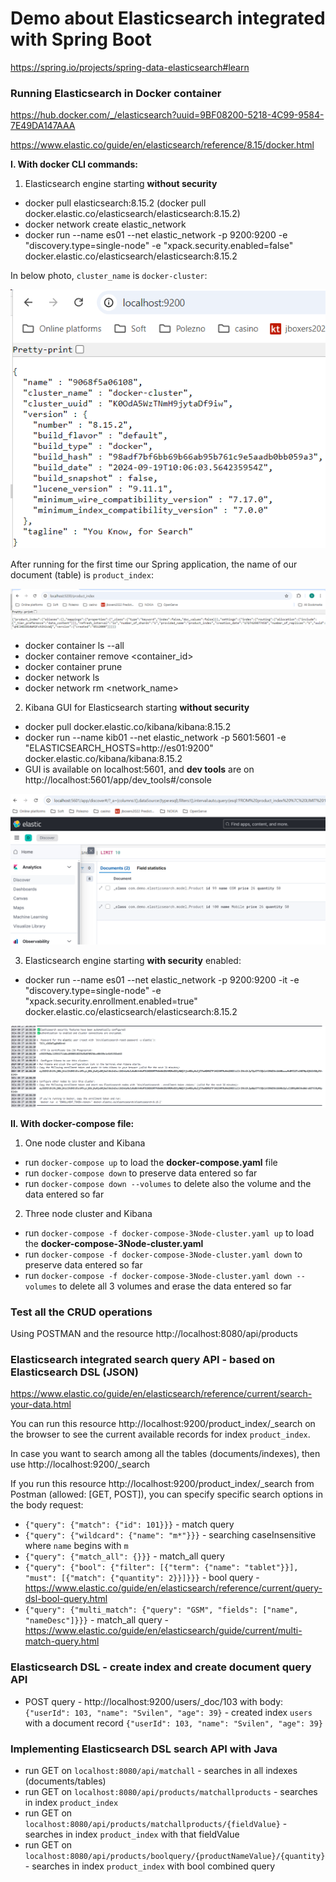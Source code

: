 # Demo about Elasticsearch integrated with Spring Boot
https://spring.io/projects/spring-data-elasticsearch#learn


### Running Elasticsearch in Docker container
https://hub.docker.com/_/elasticsearch?uuid=9BF08200-5218-4C99-9584-7E49DA147AAA

https://www.elastic.co/guide/en/elasticsearch/reference/8.15/docker.html

**I. With docker CLI commands:**
1. Elasticsearch engine starting **without security**
  - docker pull elasticsearch:8.15.2 (docker pull docker.elastic.co/elasticsearch/elasticsearch:8.15.2)
  - docker network create elastic_network
  - docker run --name es01 --net elastic_network -p 9200:9200 -e "discovery.type=single-node" -e "xpack.security.enabled=false" docker.elastic.co/elasticsearch/elasticsearch:8.15.2

In below photo, `cluster_name` is `docker-cluster`:


![img_1.png](img_1.png)


After running for the first time our Spring application, the name of our document (table) is `product_index`:


![img.png](img.png)

  - docker container ls --all
  - docker container remove <container_id>
  - docker container prune
  - docker network ls
  - docker network rm <network_name>

2. Kibana GUI for Elasticsearch starting **without security**
  - docker pull docker.elastic.co/kibana/kibana:8.15.2
  - docker run --name kib01 --net elastic_network -p 5601:5601 -e "ELASTICSEARCH_HOSTS=http://es01:9200" docker.elastic.co/kibana/kibana:8.15.2
  - GUI is available on localhost:5601, and **dev tools** are on http://localhost:5601/app/dev_tools#/console

![img_3.png](img_3.png)



3. Elasticsearch engine starting **with security** enabled:
- docker run --name es01 --net elastic_network -p 9200:9200 -it -e "discovery.type=single-node" -e "xpack.security.enrollment.enabled=true" docker.elastic.co/elasticsearch/elasticsearch:8.15.2

![img_2.png](img_2.png)




**II. With docker-compose file:**
1. One node cluster and Kibana
  - run `docker-compose up` to load the **docker-compose.yaml** file
  - run `docker-compose down` to preserve data entered so far
  - run `docker-compose down --volumes` to delete also the volume and the data entered so far 

2. Three node cluster and Kibana
  - run `docker-compose -f docker-compose-3Node-cluster.yaml up` to load the **docker-compose-3Node-cluster.yaml**
  - run `docker-compose -f docker-compose-3Node-cluster.yaml down` to preserve data entered so far
  - run `docker-compose -f docker-compose-3Node-cluster.yaml down --volumes` to delete all 3 volumes and erase the data entered so far



### Test all the CRUD operations
Using POSTMAN and the resource http://localhost:8080/api/products


### Elasticsearch integrated search query API - based on Elasticsearch DSL (JSON)
https://www.elastic.co/guide/en/elasticsearch/reference/current/search-your-data.html

You can run this resource http://localhost:9200/product_index/_search on the browser to see the current available records for index `product_index`.

In case you want to search among all the tables (documents/indexes), then use http://localhost:9200/_search

If you run this resource http://localhost:9200/product_index/_search from Postman (allowed: [GET, POST]), 
you can specify specific search options in the body request:
- `{"query": {"match": {"id": 101}}}` - match query
- `{"query": {"wildcard": {"name": "m*"}}}` - searching caseInsensitive where `name` begins with `m`
- `{"query": {"match_all": {}}}` - match_all query
- `{"query": {"bool": {"filter": [{"term": {"name": "tablet"}}], "must": [{"match": {"quantity": 2}}]}}}` - bool query - https://www.elastic.co/guide/en/elasticsearch/reference/current/query-dsl-bool-query.html
- `{"query": {"multi_match": {"query": "GSM", "fields": ["name", "nameDesc"]}}}` - match_all query - https://www.elastic.co/guide/en/elasticsearch/guide/current/multi-match-query.html


### Elasticsearch DSL - create index and create document query API
- POST query - http://localhost:9200/users/_doc/103 with body: `{"userId": 103, "name": "Svilen", "age": 39}` - created index `users` with a document record `{"userId": 103, "name": "Svilen", "age": 39}`


### Implementing Elasticsearch DSL search API with Java
- run GET on `localhost:8080/api/matchall` - searches in all indexes (documents/tables)
- run GET on `localhost:8080/api/products/matchallproducts` - searches in index `product_index`
- run GET on `localhost:8080/api/products/matchallproducts/{fieldValue}` - searches in index `product_index` with that fieldValue
- run GET on `localhost:8080/api/products/boolquery/{productNameValue}/{quantity}` - searches in index `product_index` with bool combined query